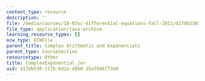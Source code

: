 ```yaml
---
content_type: resource
description: ''
file: /media/courses/18-03sc-differential-equations-fall-2011/d17db530117b0d2ad0b015af8467f3e9_ComplexExponential.jar
file_type: application/java-archive
learning_resource_types: []
ocw_type: OCWFile
parent_title: Complex Arithmetic and Exponentials
parent_type: CourseSection
resourcetype: Other
title: ComplexExponential.jar
uid: d17db530-117b-0d2a-d0b0-15af8467f3e9
---
```

